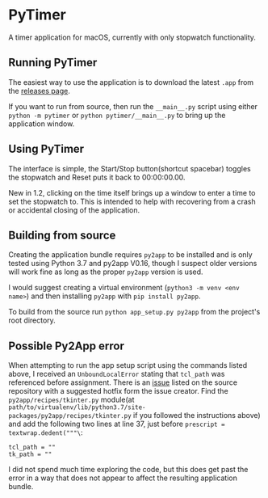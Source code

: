 # PyTimer

A timer application for macOS, currently with only stopwatch functionality.

## Running PyTimer

The easiest way to use the application is to download the latest `.app` from 
the [releases page](https://github.com/Cjreynol/PyTimer/releases).

If you want to run from source, then run the `__main__.py` script using 
either `python -m pytimer` or `python pytimer/__main__.py` to bring up the 
application window.

## Using PyTimer

The interface is simple, the Start/Stop button(shortcut spacebar) toggles the 
stopwatch and Reset puts it back to 00:00:00.00.

New in 1.2, clicking on the time itself brings up a window to enter a time to 
set the stopwatch to.  This is intended to help with recovering from a crash 
or accidental closing of the application.

## Building from source

Creating the application bundle requires `py2app` to be installed and is only 
tested using Python 3.7 and py2app V0.16, though I suspect older versions 
will work fine as long as the proper `py2app` version is used.

I would suggest creating a virtual environment (`python3 -m venv <env name>`) 
and then installing `py2app` with `pip install py2app`.  

To build from the source run `python app_setup.py py2app` from the project's 
root directory.

## Possible Py2App error

When attempting to run the app setup script using the commands listed above, 
I received an `UnboundLocalError` stating that `tcl_path` was referenced 
before assignment.  There is an 
[issue](https://bitbucket.org/ronaldoussoren/py2app/issues/247/error-in-tkinterpy) 
listed on the source repository with a suggested hotfix form the issue 
creator.  Find the `py2app/recipes/tkinter.py` module(at 
`path/to/virtualenv/lib/python3.7/site-packages/py2app/recipes/tkinter.py` 
if you followed the instructions above) and add the following two lines at 
line 37, just before `prescript = textwrap.dedent("""\`:

    tcl_path = ""
    tk_path = ""


I did not spend much time exploring the code, but this does get past the 
error in a way that does not appear to affect the resulting application 
bundle.
